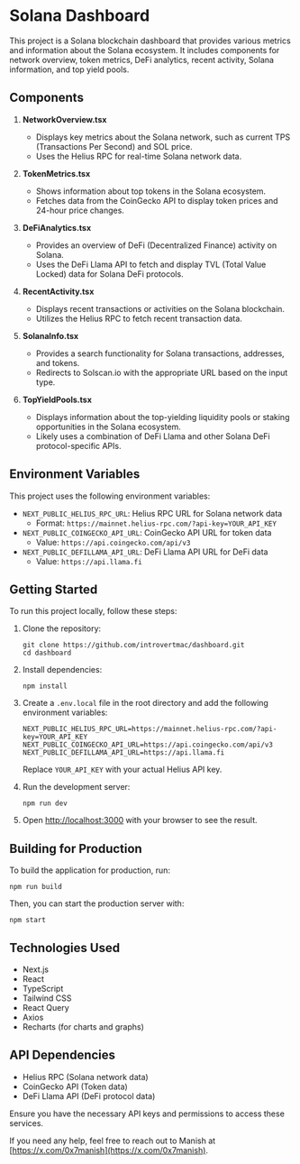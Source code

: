 # Solana Dashboard

This project is a Solana blockchain dashboard that provides various metrics and information about the Solana ecosystem. It includes components for network overview, token metrics, DeFi analytics, recent activity, Solana information, and top yield pools.

## Components

1. **NetworkOverview.tsx**
   - Displays key metrics about the Solana network, such as current TPS (Transactions Per Second) and SOL price.
   - Uses the Helius RPC for real-time Solana network data.

2. **TokenMetrics.tsx**
   - Shows information about top tokens in the Solana ecosystem.
   - Fetches data from the CoinGecko API to display token prices and 24-hour price changes.

3. **DeFiAnalytics.tsx**
   - Provides an overview of DeFi (Decentralized Finance) activity on Solana.
   - Uses the DeFi Llama API to fetch and display TVL (Total Value Locked) data for Solana DeFi protocols.

4. **RecentActivity.tsx**
   - Displays recent transactions or activities on the Solana blockchain.
   - Utilizes the Helius RPC to fetch recent transaction data.

5. **SolanaInfo.tsx**
   - Provides a search functionality for Solana transactions, addresses, and tokens.
   - Redirects to Solscan.io with the appropriate URL based on the input type.

6. **TopYieldPools.tsx**
   - Displays information about the top-yielding liquidity pools or staking opportunities in the Solana ecosystem.
   - Likely uses a combination of DeFi Llama and other Solana DeFi protocol-specific APIs.

## Environment Variables

This project uses the following environment variables:

- `NEXT_PUBLIC_HELIUS_RPC_URL`: Helius RPC URL for Solana network data
  - Format: `https://mainnet.helius-rpc.com/?api-key=YOUR_API_KEY`
- `NEXT_PUBLIC_COINGECKO_API_URL`: CoinGecko API URL for token data
  - Value: `https://api.coingecko.com/api/v3`
- `NEXT_PUBLIC_DEFILLAMA_API_URL`: DeFi Llama API URL for DeFi data
  - Value: `https://api.llama.fi`

## Getting Started

To run this project locally, follow these steps:

1. Clone the repository:
   ```
   git clone https://github.com/introvertmac/dashboard.git
   cd dashboard
   ```

2. Install dependencies:
   ```
   npm install
   ```

3. Create a `.env.local` file in the root directory and add the following environment variables:
   ```
   NEXT_PUBLIC_HELIUS_RPC_URL=https://mainnet.helius-rpc.com/?api-key=YOUR_API_KEY
   NEXT_PUBLIC_COINGECKO_API_URL=https://api.coingecko.com/api/v3
   NEXT_PUBLIC_DEFILLAMA_API_URL=https://api.llama.fi
   ```
   Replace `YOUR_API_KEY` with your actual Helius API key.

4. Run the development server:
   ```
   npm run dev
   ```

5. Open [http://localhost:3000](http://localhost:3000) with your browser to see the result.

## Building for Production

To build the application for production, run:

```
npm run build
```

Then, you can start the production server with:

```
npm start
```

## Technologies Used

- Next.js
- React
- TypeScript
- Tailwind CSS
- React Query
- Axios
- Recharts (for charts and graphs)

## API Dependencies

- Helius RPC (Solana network data)
- CoinGecko API (Token data)
- DeFi Llama API (DeFi protocol data)

Ensure you have the necessary API keys and permissions to access these services.


If you need any help, feel free to reach out to Manish at [https://x.com/0x7manish](https://x.com/0x7manish).
